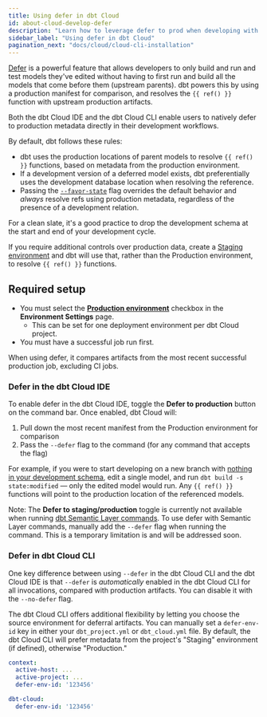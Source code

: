 ```yaml
---
title: Using defer in dbt Cloud
id: about-cloud-develop-defer
description: "Learn how to leverage defer to prod when developing with dbt Cloud."
sidebar_label: "Using defer in dbt Cloud"
pagination_next: "docs/cloud/cloud-cli-installation"
---
```



[Defer](/reference/node-selection/defer) is a powerful feature that allows developers to only build and run and test models they've edited without having to first run and build all the models that come before them (upstream parents). dbt powers this by using a production manifest for comparison, and resolves the `{{ ref() }}` function with upstream production artifacts. 

Both the dbt Cloud IDE and the dbt Cloud CLI enable users to natively defer to production metadata directly in their development workflows. 

<Lightbox src src="/img/docs/reference/defer-diagram.png" width="50%" title="Use 'defer' to modify end-of-pipeline models by pointing to production models, instead of running everything upstream." />

By default, dbt follows these rules:

- dbt uses the production locations of parent models to resolve `{{ ref() }}` functions, based on metadata from the production environment.
- If a development version of a deferred model exists, dbt preferentially uses the development database location when resolving the reference.
- Passing the [`--favor-state`](/reference/node-selection/defer#favor-state) flag overrides the default behavior and _always_ resolve refs using production metadata, regardless of the presence of a development relation.

For a clean slate, it's a good practice to drop the development schema at the start and end of your development cycle.

If you require additional controls over production data, create a [Staging environment](/docs/deploy/deploy-environments#staging-environment) and dbt will use that, rather than the Production environment, to resolve `{{ ref() }}` functions.

## Required setup

- You must select the **[Production environment](/docs/deploy/deploy-environments#set-as-production-environment)** checkbox in the **Environment Settings** page. 
  - This can be set for one deployment environment per dbt Cloud project.
- You must have a successful job run first.

When using defer, it compares artifacts from the most recent successful production job, excluding CI jobs.

### Defer in the dbt Cloud IDE

To enable defer in the dbt Cloud IDE, toggle the **Defer to production** button on the command bar. Once enabled, dbt Cloud will:

1. Pull down the most recent manifest from the Production environment for comparison
2. Pass the `--defer` flag to the command (for any command that accepts the flag)

For example, if you were to start developing on a new branch with [nothing in your development schema](/reference/node-selection/defer#usage), edit a single model, and run `dbt build -s state:modified` &mdash;  only the edited model would run. Any `{{ ref() }}` functions will point to the production location of the referenced models.

<!--remove when fixed -->
Note: The **Defer to staging/production** toggle is currently not available when running [dbt Semantic Layer commands](/docs/build/metricflow-commands). To use defer with Semantic Layer commands, manually add the `--defer` flag when running the command. This is a temporary limitation is and will be addressed soon.

<Lightbox src="/img/docs/dbt-cloud/defer-toggle.jpg" width="100%" title="Select the 'Defer to production' toggle on the bottom right of the command bar to enable defer in the dbt Cloud IDE."/>

### Defer in dbt Cloud CLI

One key difference between using `--defer` in the dbt Cloud CLI and the dbt Cloud IDE is that `--defer` is *automatically* enabled in the dbt Cloud CLI for all invocations, compared with production artifacts. You can disable it with the `--no-defer` flag.

The dbt Cloud CLI offers additional flexibility by letting you choose the source environment for deferral artifacts. You can manually set a `defer-env-id` key in either your `dbt_project.yml` or `dbt_cloud.yml` file. By default, the dbt Cloud CLI will prefer metadata from the project's "Staging" environment (if defined), otherwise "Production."

<File name="dbt_cloud.yml">

```yml
context:
  active-host: ...
  active-project: ...
  defer-env-id: '123456'
```

</File>


<File name="dbt_project.yml"> 

```yml
dbt-cloud:
  defer-env-id: '123456'
```

</File>
